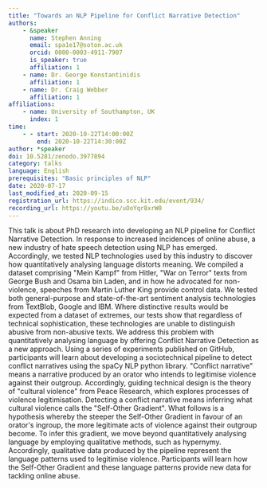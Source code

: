 ```yaml
---
title: "Towards an NLP Pipeline for Conflict Narrative Detection"
authors:
    - &speaker
      name: Stephen Anning
      email: spa1e17@soton.ac.uk
      orcid: 0000-0003-4911-7907
      is_speaker: true
      affiliation: 1
    - name: Dr. George Konstantinidis
      affiliation: 1
    - name: Dr. Craig Webber
      affiliation: 1
affiliations:
    - name: University of Southampton, UK
      index: 1
time:
    - - start: 2020-10-22T14:00:00Z
        end: 2020-10-22T14:30:00Z
author: *speaker
doi: 10.5281/zenodo.3977894
category: talks
language: English
prerequisites: "Basic principles of NLP"
date: 2020-07-17
last_modified_at: 2020-09-15
registration_url: https://indico.scc.kit.edu/event/934/
recording_url: https://youtu.be/uOoYqr8xrW0
---
```

This talk is about PhD research into developing an NLP pipeline for Conflict Narrative Detection. In response to increased incidences of online abuse, a new industry of hate speech detection using NLP has emerged. Accordingly, we tested NLP technologies used by this industry to discover how quantitatively analysing language distorts meaning. We compiled a dataset comprising "Mein Kampf" from Hitler, "War on Terror" texts from George Bush and Osama bin Laden, and in how he advocated for non-violence, speeches from Martin Luther King provide control data. We tested both general-purpose and state-of-the-art sentiment analysis technologies from TextBlob, Google and IBM. Where distinctive results would be expected from a dataset of extremes, our tests show that regardless of technical sophistication, these technologies are unable to distinguish abusive from non-abusive texts. We address this problem with quantitatively analysing language by offering Conflict Narrative Detection as a new approach.
Using a series of experiments published on GitHub, participants will learn about developing a sociotechnical pipeline to detect conflict narratives using the spaCy NLP python library. "Conflict narrative" means a narrative produced by an orator who intends to legitimise violence against their outgroup. Accordingly, guiding technical design is the theory of "cultural violence" from Peace Research, which explores processes of violence legitimisation. Detecting a conflict narrative means inferring what cultural violence calls the "Self-Other Gradient". What follows is a hypothesis whereby the steeper the Self-Other Gradient in favour of an orator's ingroup, the more legitimate acts of violence against their outgroup become. To infer this gradient, we move beyond quantitatively analysing language by employing qualitative methods, such as hypernymy. Accordingly, qualitative data produced by the pipeline represent the language patterns used to legitimise violence. Participants will learn how the Self-Other Gradient and these language patterns provide new data for tackling online abuse.
